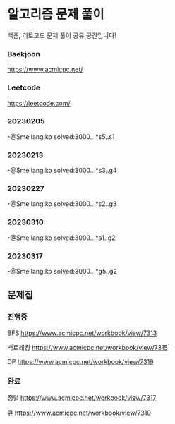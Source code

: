 # 알고리즘 문제 풀이
백준, 리트코드 문제 풀이 공유 공간입니다!

### Baekjoon
https://www.acmicpc.net/

### Leetcode
https://leetcode.com/

### 20230205
-@$me lang:ko solved:3000.. *s5..s1

### 20230213
-@$me lang:ko solved:3000.. *s3..g4

### 20230227
-@$me lang:ko solved:3000.. *s2..g3

### 20230310
-@$me lang:ko solved:3000.. *s1..g2

### 20230317
-@$me lang:ko solved:3000.. *g5..g2


## 문제집

### 진행중
BFS
https://www.acmicpc.net/workbook/view/7313

백트래킹
https://www.acmicpc.net/workbook/view/7315

DP
https://www.acmicpc.net/workbook/view/7319

### 완료
정렬 
https://www.acmicpc.net/workbook/view/7317

큐 
https://www.acmicpc.net/workbook/view/7310
